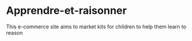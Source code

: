 # Apprendre-et-raisonner
This e-commerce site aims to market kits for children to help them learn to reason

